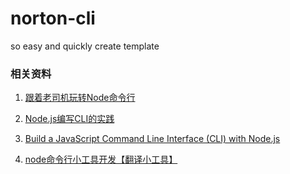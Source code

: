 # norton-cli
so easy and quickly create template


### 相关资料

1. [跟着老司机玩转Node命令行](https://aotu.io/notes/2016/08/09/command-line-development/index.html)

2. [Node.js编写CLI的实践](https://ivweb.io/topic/5918069a869edc1f59d6ba13)

3. [Build a JavaScript Command Line Interface (CLI) with Node.js](https://www.sitepoint.com/javascript-command-line-interface-cli-node-js/)

4. [node命令行小工具开发【翻译小工具】](https://segmentfault.com/a/1190000008714075)
